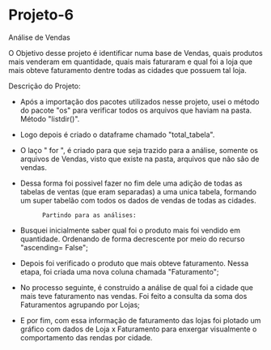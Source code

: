 # Projeto-6
 Análise de Vendas

O Objetivo desse projeto é identificar numa base de Vendas, quais produtos mais venderam em quantidade, quais mais faturaram e qual foi a loja que mais obteve faturamento dentre todas as cidades que possuem tal loja.

Descrição do Projeto:

- Após a importação dos pacotes utilizados nesse projeto, usei o método do pacote "os" para verificar todos os arquivos que haviam na pasta. Método "listdir()".
- Logo depois é criado o dataframe chamado "total_tabela".
- O laço " for ", é criado para que seja trazido para a análise, somente os arquivos de Vendas, visto que existe na pasta, arquivos que não são de vendas.
- Dessa forma foi possivel fazer no fim dele uma adição de todas as tabelas de ventas (que eram separadas) a uma unica tabela, formando um super tabelão com todos os dados de vendas de todas as cidades.

            Partindo para as análises:
- Busquei inicialmente saber qual foi o produto mais foi vendido em quantidade. Ordenando de forma decrescente por meio do recurso "ascending= False";
- Depois foi verificado o produto que mais obteve faturamento. Nessa etapa, foi criada uma nova coluna chamada "Faturamento";
- No processo seguinte, é construido a análise de qual foi a cidade que mais teve faturamento nas vendas. Foi feito a consulta da soma dos Faturamentos  agrupando por Lojas;
- E por fim, com essa informação de faturamento das lojas foi plotado um gráfico com dados de Loja x Faturamento para enxergar visualmente o comportamento das rendas por cidade.
